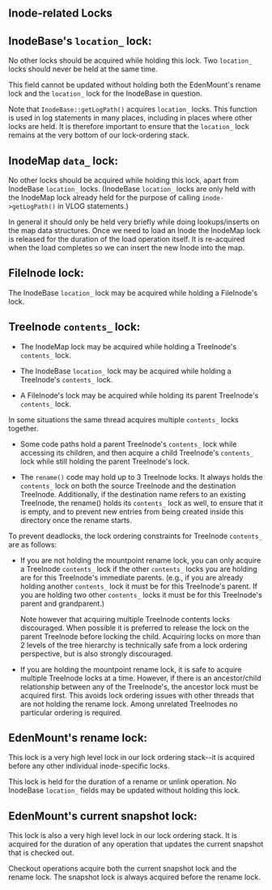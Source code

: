 Inode-related Locks
-------------------

## InodeBase's `location_` lock:

No other locks should be acquired while holding this lock.
Two `location_` locks should never be held at the same time.

This field cannot be updated without holding both the EdenMount's rename lock
and the `location_` lock for the InodeBase in question.

Note that `InodeBase::getLogPath()` acquires `location_` locks.  This function
is used in log statements in many places, including in places where other locks
are held.  It is therefore important to ensure that the `location_` lock
remains at the very bottom of our lock-ordering stack.

## InodeMap `data_` lock:

No other locks should be acquired while holding this lock, apart from InodeBase
`location_` locks.  (InodeBase `location_` locks are only held with the
InodeMap lock already held for the purpose of calling `inode->getLogPath()` in
VLOG statements.)

In general it should only be held very briefly while doing lookups/inserts on
the map data structures.  Once we need to load an Inode the InodeMap lock is
released for the duration of the load operation itself.  It is re-acquired when
the load completes so we can insert the new Inode into the map.

## FileInode lock:

The InodeBase `location_` lock may be acquired while holding a FileInode's
lock.

## TreeInode `contents_` lock:

- The InodeMap lock may be acquired while holding a TreeInode's `contents_`
  lock.

- The InodeBase `location_` lock may be acquired while holding a TreeInode's
  `contents_` lock.

- A FileInode's lock may be acquired while holding its parent TreeInode's
  `contents_` lock.

In some situations the same thread acquires multiple `contents_` locks
together.

  - Some code paths hold a parent TreeInode's `contents_` lock while accessing
    its children, and then acquire a child TreeInode's `contents_` lock while
    still holding the parent TreeInode's lock.

  - The `rename()` code may hold up to 3 TreeInode locks.  It always holds the
    `contents_` lock on both the source TreeInode and the destination
    TreeInode.  Additionally, if the destination name refers to an existing
    TreeInode, the rename() holds its `contents_` lock as well, to ensure that
    it is empty, and to prevent new entries from being created inside this
    directory once the rename starts.

To prevent deadlocks, the lock ordering constraints for TreeInode `contents_`
are as follows:

- If you are not holding the mountpoint rename lock, you can only acquire
  a TreeInode `contents_` lock if the other `contents_` locks you are holding
  are for this TreeInode's immediate parents.  (e.g., if you are already
  holding another `contents_` lock it must be for this TreeInode's parent.  If
  you are holding two other `contents_` locks it must be for this TreeInode's
  parent and grandparent.)

  Note however that acquiring multiple TreeInode contents locks discouraged.
  When possible it is preferred to release the lock on the parent TreeInode
  before locking the child.  Acquiring locks on more than 2 levels of the tree
  hierarchy is technically safe from a lock ordering perspective, but is also
  strongly discouraged.

- If you are holding the mountpoint rename lock, it is safe to acquire multiple
  TreeInode locks at a time.  However, if there is an ancestor/child
  relationship between any of the TreeInode's, the ancestor lock must be
  acquired first.  This avoids lock ordering issues with other threads that are
  not holding the rename lock.  Among unrelated TreeInodes no particular
  ordering is required.

## EdenMount's rename lock:

This lock is a very high level lock in our lock ordering stack--it is
acquired before any other individual inode-specific locks.

This lock is held for the duration of a rename or unlink operation.  No
InodeBase `location_` fields may be updated without holding this lock.

## EdenMount's current snapshot lock:

This lock is also a very high level lock in our lock ordering stack.
It is acquired for the duration of any operation that updates the current
snapshot that is checked out.

Checkout operations acquire both the current snapshot lock and the rename lock.
The snapshot lock is always acquired before the rename lock.
